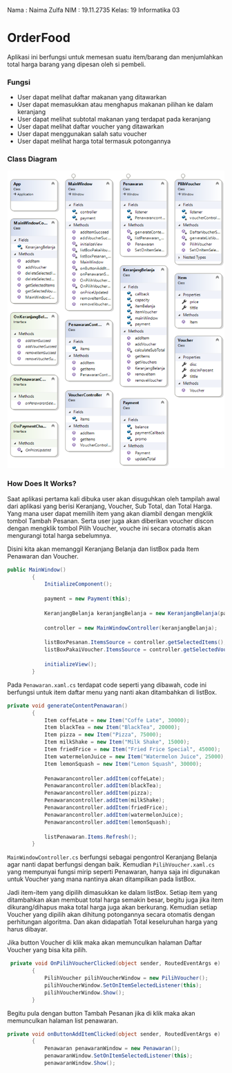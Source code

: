 Nama : Naima Zulfa
NIM  : 19.11.2735
Kelas: 19 Informatika 03

# OrderFood
Aplikasi ini berfungsi untuk memesan suatu item/barang dan menjumlahkan total harga barang yang dipesan oleh si pembeli.

### Fungsi
* User dapat melihat daftar makanan yang ditawarkan
* User dapat memasukkan atau menghapus makanan pilihan ke dalam keranjang
* User dapat melihat subtotal makanan yang terdapat pada keranjang
* User dapat melihat daftar voucher yang ditawarkan
* User dapat menggunakan salah satu voucher
* User dapat melihat harga total termasuk potongannya

### Class Diagram
![Class Diagram1](ClassDiagram1.png)

### How Does It Works?
Saat aplikasi pertama kali dibuka user akan disuguhkan oleh tampilah awal dari aplikasi yang berisi Keranjang, Voucher, Sub Total, dan Total Harga. Yang mana user dapat memilih item yang akan diambil dengan mengklik tombol Tambah Pesanan. 
Serta user juga akan diberikan voucher discon dengan mengklik tombol Pilih Voucher, vouche ini secara otomatis akan mengurangi total harga sebelumnya.

Disini kita akan memanggil Keranjang Belanja dan listBox pada Item Penawaran dan Voucher.
```csharp
public MainWindow()
        {
            InitializeComponent();

            payment = new Payment(this);

            KeranjangBelanja keranjangBelanja = new KeranjangBelanja(payment, this);

            controller = new MainWindowController(keranjangBelanja);

            listBoxPesanan.ItemsSource = controller.getSelectedItems();
            listBoxPakaiVoucher.ItemsSource = controller.getSelectedVouchers();

            initializeView();
        }
```
Pada `Penawaran.xaml.cs` terdapat code seperti yang dibawah, code ini berfungsi untuk item daftar menu yang nanti akan ditambahkan di listBox.
```csharp
private void generateContentPenawaran()
        {
            Item coffeLate = new Item("Coffe Late", 30000);
            Item blackTea = new Item("BlackTea", 20000);
            Item pizza = new Item("Pizza", 75000);
            Item milkShake = new Item("Milk Shake", 15000);
            Item friedFrice = new Item("Fried Frice Special", 45000);
            Item watermelonJuice = new Item("Watermelon Juice", 25000);
            Item lemonSquash = new Item("Lemon Squash", 30000);

            Penawarancontroller.addItem(coffeLate);
            Penawarancontroller.addItem(blackTea);
            Penawarancontroller.addItem(pizza);
            Penawarancontroller.addItem(milkShake);
            Penawarancontroller.addItem(friedFrice);
            Penawarancontroller.addItem(watermelonJuice);
            Penawarancontroller.addItem(lemonSquash);

            listPenawaran.Items.Refresh();
        }
```
`MainWindowController.cs` berfungsi sebagai pengontrol Keranjang Belanja agar nanti dapat berfungsi dengan baik. Kemudian `PilihVoucher.xaml.cs` yang mempunyai fungsi mirip seperti Penawaran, hanya saja ini digunakan untuk Voucher yang mana nantinya akan ditampilkan pada listBox.

Jadi item-item yang dipilih dimasukkan ke dalam listBox. Setiap item yang ditambahkan akan membuat total harga semakin besar, begitu juga jika item dikurang/dihapus maka total harga juga akan berkurang. Kemudian setiap Voucher yang dipilih akan dihitung potongannya secara otomatis dengan perhitungan algoritma. Dan akan didapatlah Total keseluruhan harga yang harus dibayar.

Jika button Voucher di klik maka akan memunculkan halaman Daftar Voucher yang bisa kita pilih.
```csharp
 private void OnPilihVoucherClicked(object sender, RoutedEventArgs e)
        {
            PilihVoucher pilihVoucherWindow = new PilihVoucher();
            pilihVoucherWindow.SetOnItemSelectedListener(this);
            pilihVoucherWindow.Show();
        }
```
Begitu pula dengan button Tambah Pesanan jika di klik maka akan memunculkan halaman list penawaran.
```csharp
private void onButtonAddItemClicked(object sender, RoutedEventArgs e)
        {
            Penawaran penawaranWindow = new Penawaran();
            penawaranWindow.SetOnItemSelectedListener(this);
            penawaranWindow.Show();
```
